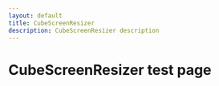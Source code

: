 ```yaml
---
layout: default
title: CubeScreenResizer
description: CubeScreenResizer description
---
```


# CubeScreenResizer test page

